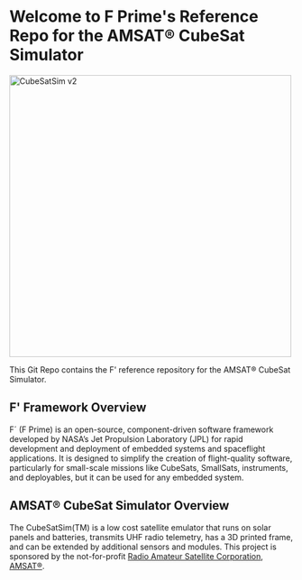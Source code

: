 # Welcome to F Prime's Reference Repo for the AMSAT® CubeSat Simulator

<img width="500" alt="CubeSatSim v2" src="https://CubeSatSim.org/v2/cubesatsim%20v2%20complete.png">

This Git Repo contains the F' reference repository for the AMSAT® CubeSat Simulator.

## F' Framework Overview
F´ (F Prime) is an open-source, component-driven software framework developed by NASA’s Jet Propulsion Laboratory (JPL) for rapid development and deployment of embedded systems and spaceflight applications. It is designed to simplify the creation of flight-quality software, particularly for small-scale missions like CubeSats, SmallSats, instruments, and deployables, but it can be used for any embedded system.

## AMSAT® CubeSat Simulator Overview
The CubeSatSim(TM) is a low cost satellite emulator that runs on solar panels and batteries, transmits UHF radio telemetry, has a 3D printed frame, and can be extended by additional sensors and modules.  This project is sponsored by the not-for-profit [Radio Amateur Satellite Corporation, AMSAT®](https://amsat.org).



